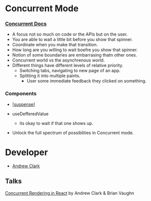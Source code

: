 # Concurrent Mode

### [Concurrent Docs](reactjs.org/concurrent)

- A focus not so much on code or the APIs but on the user.
- You are able to wait a little bit before you show that spinner.
- Coordinate when you make that transition.
- How long are you willing to wait boefre you show that spinner.
- Notion of some boundaries are embarrasing thatn other ones.
- Concurrent world vs the asynchrenous world.
- Different things have different levels of relative priority.
  - Switching tabs, navigating to new page of an app.
  - Splitting it into multiple paints.
    - User some immediate feedback they clicked on something.

### Components

- [[suspense]]
- useDefferedValue

  - its okay to wait if that one shows up.

- Unlock the full spectrum of possiblities in Concurrent mode.

# Developer

- [Andrew Clark]()

## Talks

[Concurrent Rendering in React](youtube.com/watch?v=ByBPyMBTzM0) by Andrew Clark & Brian Vaughn

[//begin]: # "Autogenerated link references for markdown compatibility"
[suspense]: ../react-api/components/suspense "Suspense"
[//end]: # "Autogenerated link references"
